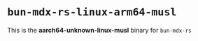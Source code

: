 # `bun-mdx-rs-linux-arm64-musl`

This is the **aarch64-unknown-linux-musl** binary for `bun-mdx-rs`
